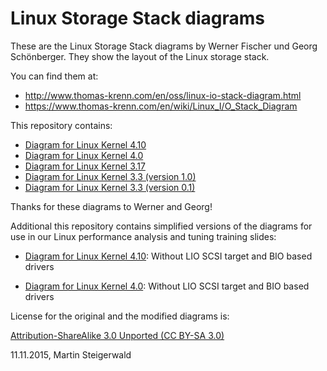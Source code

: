 # Linux Storage Stack diagrams
These are the Linux Storage Stack diagrams by Werner Fischer und Georg Schönberger. They show the layout of the Linux storage stack.

You can find them at:

- <http://www.thomas-krenn.com/en/oss/linux-io-stack-diagram.html>
- <https://www.thomas-krenn.com/en/wiki/Linux_I/O_Stack_Diagram>

This repository contains:

- [Diagram for Linux Kernel 4.10](Linux_4.10/Linux-storage-stack-diagram_v4.10.md)
- [Diagram for Linux Kernel 4.0](Linux_4.0/Linux-storage-stack-diagram_v4.0.md)
- [Diagram for Linux Kernel 3.17](Linux_3.17/Linux-storage-stack-diagram_v3.17.md)
- [Diagram for Linux Kernel 3.3 (version 1.0)](Linux_3.3/Linux-io-stack-diagram_v1.0.md)
- [Diagram for Linux Kernel 3.3 (version 0.1)](Linux_3.3/Linux-io-stack-diagram_v0.1.md)

Thanks for these diagrams to Werner and Georg!


Additional this repository contains simplified versions of the diagrams for use in our Linux performance analysis and tuning training slides:

- [Diagram for Linux Kernel 4.10](Linux_4.10/Linux-storage-stack-diagram_v4.10-proact.md): Without LIO SCSI target and BIO based drivers

- [Diagram for Linux Kernel 4.0](Linux_4.0/Linux-storage-stack-diagram_v4.0-proact.md): Without LIO SCSI target and BIO based drivers


License for the original and the modified diagrams is:

[Attribution-ShareAlike 3.0 Unported (CC BY-SA 3.0)](https://creativecommons.org/licenses/by-sa/3.0/)

11.11.2015,
Martin Steigerwald
